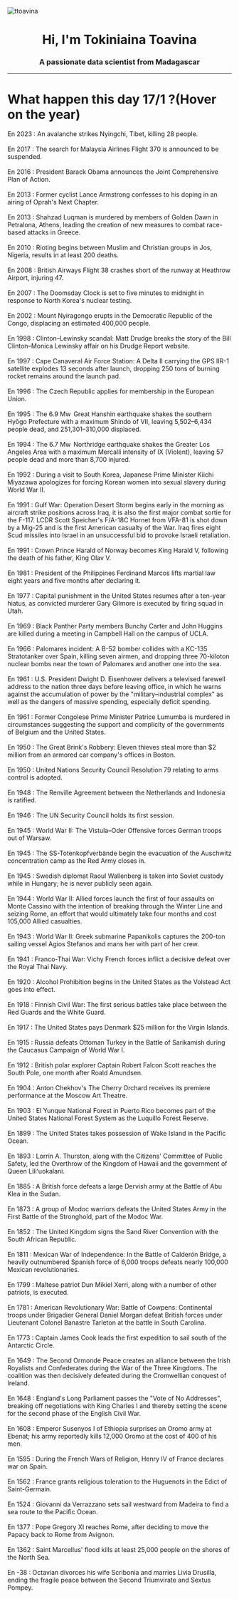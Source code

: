 
<p align="left"> <img src="https://komarev.com/ghpvc/?username=ttoavina&label=Profile%20views&color=0e75b6&style=flat" alt="ttoavina" /> </p>
<h1 align="center">Hi, I'm Tokiniaina Toavina</h1>
<h3 align="center">A passionate data scientist from Madagascar</h3>
    
<hr/>
<h1> What happen this day 17/1 ?(Hover on the year)</h1>

En 2023 : An avalanche strikes Nyingchi, Tibet, killing 28 people.
<br/><br/>
En 2017 : The search for Malaysia Airlines Flight 370 is announced to be suspended.
<br/><br/>
En 2016 : President Barack Obama announces the Joint Comprehensive Plan of Action.
<br/><br/>
En 2013 : Former cyclist Lance Armstrong confesses to his doping in an airing of Oprah's Next Chapter.
<br/><br/>
En 2013 : Shahzad Luqman is murdered by members of Golden Dawn in Petralona, Athens, leading the creation of new measures to combat race-based attacks in Greece.
<br/><br/>
En 2010 : Rioting begins between Muslim and Christian groups in Jos, Nigeria, results in at least 200 deaths.
<br/><br/>
En 2008 : British Airways Flight 38 crashes short of the runway at Heathrow Airport, injuring 47.
<br/><br/>
En 2007 : The Doomsday Clock is set to five minutes to midnight in response to North Korea's nuclear testing.
<br/><br/>
En 2002 : Mount Nyiragongo erupts in the Democratic Republic of the Congo, displacing an estimated 400,000 people.
<br/><br/>
En 1998 : Clinton–Lewinsky scandal: Matt Drudge breaks the story of the Bill Clinton–Monica Lewinsky affair on his Drudge Report website.
<br/><br/>
En 1997 : Cape Canaveral Air Force Station: A Delta II carrying the GPS IIR-1 satellite explodes 13 seconds after launch, dropping 250 tons of burning rocket remains around the launch pad.
<br/><br/>
En 1996 : The Czech Republic applies for membership in the European Union.
<br/><br/>
En 1995 : The 6.9 Mw  Great Hanshin earthquake shakes the southern Hyōgo Prefecture with a maximum Shindo of VII, leaving 5,502–6,434 people dead, and 251,301–310,000 displaced.
<br/><br/>
En 1994 : The 6.7 Mw  Northridge earthquake shakes the Greater Los Angeles Area with a maximum Mercalli intensity of IX (Violent), leaving 57 people dead and more than 8,700 injured.
<br/><br/>
En 1992 : During a visit to South Korea, Japanese Prime Minister Kiichi Miyazawa apologizes for forcing Korean women into sexual slavery during World War II.
<br/><br/>
En 1991 : Gulf War: Operation Desert Storm begins early in the morning as aircraft strike positions across Iraq, it is also the first major combat sortie for the F-117. LCDR Scott Speicher's F/A-18C Hornet from VFA-81 is shot down by a Mig-25 and is the first American casualty of the War. Iraq fires eight Scud missiles into Israel in an unsuccessful bid to provoke Israeli retaliation.
<br/><br/>
En 1991 : Crown Prince Harald of Norway becomes King Harald V, following the death of his father, King Olav V.
<br/><br/>
En 1981 : President of the Philippines Ferdinand Marcos lifts martial law eight years and five months after declaring it.
<br/><br/>
En 1977 : Capital punishment in the United States resumes after a ten-year hiatus, as convicted murderer Gary Gilmore is executed by firing squad in Utah.
<br/><br/>
En 1969 : Black Panther Party members Bunchy Carter and John Huggins are killed during a meeting in Campbell Hall on the campus of UCLA.
<br/><br/>
En 1966 : Palomares incident: A B-52 bomber collides with a KC-135 Stratotanker over Spain, killing seven airmen, and dropping three 70-kiloton nuclear bombs near the town of Palomares and another one into the sea.
<br/><br/>
En 1961 : U.S. President Dwight D. Eisenhower delivers a televised farewell address to the nation three days before leaving office, in which he warns against the accumulation of power by the "military–industrial complex" as well as the dangers of massive spending, especially deficit spending.
<br/><br/>
En 1961 : Former Congolese Prime Minister Patrice Lumumba is murdered in circumstances suggesting the support and complicity of the governments of Belgium and the United States.
<br/><br/>
En 1950 : The Great Brink's Robbery: Eleven thieves steal more than $2 million from an armored car company's offices in Boston.
<br/><br/>
En 1950 : United Nations Security Council Resolution 79 relating to arms control is adopted.
<br/><br/>
En 1948 : The Renville Agreement between the Netherlands and Indonesia is ratified.
<br/><br/>
En 1946 : The UN Security Council holds its first session.
<br/><br/>
En 1945 : World War II: The Vistula–Oder Offensive forces German troops out of Warsaw.
<br/><br/>
En 1945 : The SS-Totenkopfverbände begin the evacuation of the Auschwitz concentration camp as the Red Army closes in.
<br/><br/>
En 1945 : Swedish diplomat Raoul Wallenberg is taken into Soviet custody while in Hungary; he is never publicly seen again.
<br/><br/>
En 1944 : World War II: Allied forces launch the first of four assaults on Monte Cassino with the intention of breaking through the Winter Line and seizing Rome, an effort that would ultimately take four months and cost 105,000 Allied casualties.
<br/><br/>
En 1943 : World War II: Greek submarine Papanikolis captures the 200-ton sailing vessel Agios Stefanos and mans her with part of her crew.
<br/><br/>
En 1941 : Franco-Thai War: Vichy French forces inflict a decisive defeat over the Royal Thai Navy.
<br/><br/>
En 1920 : Alcohol Prohibition begins in the United States as the Volstead Act goes into effect.
<br/><br/>
En 1918 : Finnish Civil War: The first serious battles take place between the Red Guards and the White Guard.
<br/><br/>
En 1917 : The United States pays Denmark $25 million for the Virgin Islands.
<br/><br/>
En 1915 : Russia defeats Ottoman Turkey in the Battle of Sarikamish during the Caucasus Campaign of World War I.
<br/><br/>
En 1912 : British polar explorer Captain Robert Falcon Scott reaches the South Pole, one month after Roald Amundsen.
<br/><br/>
En 1904 : Anton Chekhov's The Cherry Orchard receives its premiere performance at the Moscow Art Theatre.
<br/><br/>
En 1903 : El Yunque National Forest in Puerto Rico becomes part of the United States National Forest System as the Luquillo Forest Reserve.
<br/><br/>
En 1899 : The United States takes possession of Wake Island in the Pacific Ocean.
<br/><br/>
En 1893 : Lorrin A. Thurston, along with the Citizens' Committee of Public Safety, led the Overthrow of the Kingdom of Hawaii and the government of Queen Liliʻuokalani.
<br/><br/>
En 1885 : A British force defeats a large Dervish army at the Battle of Abu Klea in the Sudan.
<br/><br/>
En 1873 : A group of Modoc warriors defeats the United States Army in the First Battle of the Stronghold, part of the Modoc War.
<br/><br/>
En 1852 : The United Kingdom signs the Sand River Convention with the South African Republic.
<br/><br/>
En 1811 : Mexican War of Independence: In the Battle of Calderón Bridge, a heavily outnumbered Spanish force of 6,000 troops defeats nearly 100,000 Mexican revolutionaries.
<br/><br/>
En 1799 : Maltese patriot Dun Mikiel Xerri, along with a number of other patriots, is executed.
<br/><br/>
En 1781 : American Revolutionary War: Battle of Cowpens: Continental troops under Brigadier General Daniel Morgan defeat British forces under Lieutenant Colonel Banastre Tarleton at the battle in South Carolina.
<br/><br/>
En 1773 : Captain James Cook leads the first expedition to sail south of the Antarctic Circle.
<br/><br/>
En 1649 : The Second Ormonde Peace creates an alliance between the Irish Royalists and Confederates during the War of the Three Kingdoms. The coalition was then decisively defeated during the Cromwellian conquest of Ireland.
<br/><br/>
En 1648 : England's Long Parliament passes the "Vote of No Addresses", breaking off negotiations with King Charles I and thereby setting the scene for the second phase of the English Civil War.
<br/><br/>
En 1608 : Emperor Susenyos I of Ethiopia surprises an Oromo army at Ebenat; his army reportedly kills 12,000 Oromo at the cost of 400 of his men.
<br/><br/>
En 1595 : During the French Wars of Religion, Henry IV of France declares war on Spain.
<br/><br/>
En 1562 : France grants religious toleration to the Huguenots in the Edict of Saint-Germain.
<br/><br/>
En 1524 : Giovanni da Verrazzano sets sail westward from Madeira to find a sea route to the Pacific Ocean.
<br/><br/>
En 1377 : Pope Gregory XI reaches Rome, after deciding to move the Papacy back to Rome from Avignon.
<br/><br/>
En 1362 : Saint Marcellus' flood kills at least 25,000 people on the shores of the North Sea.
<br/><br/>
En -38 : Octavian divorces his wife Scribonia and marries Livia Drusilla, ending the fragile peace between the Second Triumvirate and Sextus Pompey.
<br/><br/>
